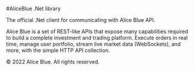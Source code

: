 #AliceBlue .Net library

The official .Net client for communicating with Alice Blue API.

Alice Blue is a set of REST-like APIs that expose many capabilities required to build a complete investment and trading platform. Execute orders in real time, manage user portfolio, stream live market data (WebSockets), and more, with the simple HTTP API collection.

© 2022 Alice Blue. All rights reserved.
